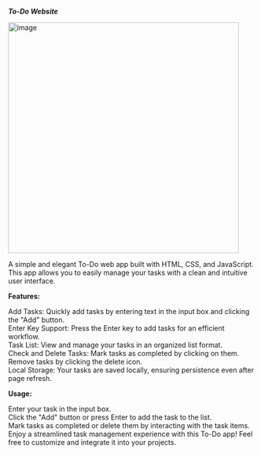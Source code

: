 ___To-Do Website___


<img width="469" alt="image" src="https://github.com/ujjawal-yadav/to-do/assets/81307555/93834a98-e2ab-4862-94df-c06efc959a75">


A simple and elegant To-Do web app built with HTML, CSS, and JavaScript. This app allows you to easily manage your tasks with a clean and intuitive user interface.

__Features:__

Add Tasks: Quickly add tasks by entering text in the input box and clicking the "Add" button.\
Enter Key Support: Press the Enter key to add tasks for an efficient workflow.\
Task List: View and manage your tasks in an organized list format.\
Check and Delete Tasks: Mark tasks as completed by clicking on them. Remove tasks by clicking the delete icon.\
Local Storage: Your tasks are saved locally, ensuring persistence even after page refresh.

__Usage:__

Enter your task in the input box.\
Click the "Add" button or press Enter to add the task to the list.\
Mark tasks as completed or delete them by interacting with the task items.\
Enjoy a streamlined task management experience with this To-Do app! Feel free to customize and integrate it into your projects.





